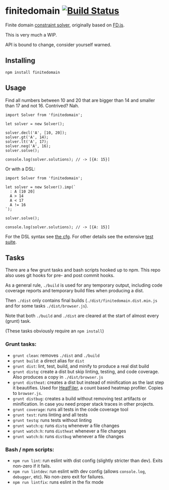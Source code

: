 # finitedomain [![Build Status](https://travis-ci.org/the-grid/finitedomain.svg?branch=master)](https://travis-ci.org/the-grid/finitedomain)

Finite domain [constraint solver](https://en.wikipedia.org/wiki/Constraint_logic_programming), originally based on [FD.js](https://github.com/srikumarks/FD.js/wiki/API).

This is very much a WIP.

API is bound to change, consider yourself warned.

## Installing

```
npm install finitedomain
```

## Usage

Find all numbers between 10 and 20 that are bigger than 14 and smaller than 17 and not 16. Contrived? Nah.

```es6
import Solver from 'finitedomain';

let solver = new Solver();

solver.decl('A', [10, 20]);
solver.gt('A', 14);
solver.lt('A', 17);
solver.neq('A', 16);
solver.solve();

console.log(solver.solutions); // -> [{A: 15}]
```

Or with a DSL:

```es6
import Solver from 'finitedomain';

let solver = new Solver().imp(`
  : A [10 20]
  A > 14
  A < 17
  A != 16
`);

solver.solve();

console.log(solver.solutions); // -> [{A: 15}]
```

For the DSL syntax see [the cfg](./docs/dsl.docs.txt).
For other details see the extensive [test suite](./tests).

## Tasks

There are a few grunt tasks and bash scripts hooked up to npm. This repo also uses git hooks for pre- and post commit hooks.

As a general rule, `./build` is used for any temporary output, including code coverage reports and temporary build files when producing a dist.

Then `./dist` only contains final builds (`./dist/finitedomain.dist.min.js` and for some tasks `./dist/browser.js`).

Note that both `./build` and `./dist` are cleared at the start of almost every (grunt) task.

(These tasks obviously require an `npm install`)

### Grunt tasks:

- `grunt clean`: removes `./dist` and `./build`
- `grunt build`: a direct alias for `dist`
- `grunt dist`: lint, test, build, and minify to produce a real dist build
- `grunt distq`: create a dist but skip linting, testing, and code coverage. Also produces a copy in `./dist/browser.js`
- `grunt distheat`: creates a dist but instead of minification as the last step it beautifies. Used for [HeatFiler](http://localhost/heatfiler/src/#run), a count based heatmap profiler. Copies to `browser.js`.
- `grunt distbug`: creates a build without removing test artifacts or minification. In case you need proper stack traces in other projects.
- `grunt coverage`: runs all tests in the code coverage tool
- `grunt test`: runs linting and all tests
- `grunt testq`: runs tests without linting
- `grunt watch:q`: runs `distq` whenever a file changes
- `grunt watch:h`: runs `distheat` whenever a file changes
- `grunt watch:b`: runs `distbug` whenever a file changes

### Bash / npm scripts:

- `npm run lint`: run eslint with dist config (slightly stricter than dev). Exits non-zero if it fails.
- `npm run lintdev`: run eslint with dev config (allows `console.log`, `debugger`, etc). No non-zero exit for failures.
- `npm run lintfix`: runs eslint in the fix mode
